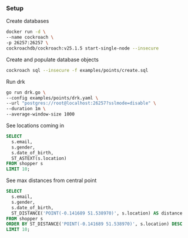 ### Setup

Create databases

```sh
docker run -d \
--name cockroach \
-p 26257:26257 \
cockroachdb/cockroach:v25.1.5 start-single-node --insecure
```

Create and populate database objects

```sh
cockroach sql --insecure -f examples/points/create.sql
```

Run drk

```sh
go run drk.go \
--config examples/points/drk.yaml \
--url "postgres://root@localhost:26257?sslmode=disable" \
--duration 1m \
--average-window-size 1000
```

See locations coming in

```sql
SELECT
  s.email,
  s.gender,
  s.date_of_birth,
  ST_ASTEXT(s.location)
FROM shopper s
LIMIT 10;
```

See max distances from central point

```sql
SELECT
  s.email,
  s.gender,
  s.date_of_birth,
  ST_DISTANCE('POINT(-0.141689 51.538970)', s.location) AS distance
FROM shopper s
ORDER BY ST_DISTANCE('POINT(-0.141689 51.538970)', s.location) DESC
LIMIT 10;
```